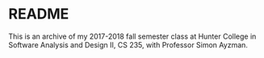 # README

This is an archive of my 2017-2018 fall semester class at Hunter College in Software Analysis and Design II, CS 235, with Professor Simon Ayzman. 
